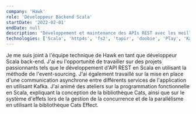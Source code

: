 ```yaml
---
company: 'Hawk'
role: 'Développeur Backend Scala'
startDate: '2022-02-01'
endDate: null
description: "Développement et maintenance des APIs REST avec les meilleures pratiques en Scala et en programmation fonctionnelle, organisation et animation d'ateliers sur la programmation fonctionnelle et les systèmes d'effets"
technologies: ['Scala', 'http4s', 'fs2', 'tapir', 'doobie', 'Play', 'Kafka', 'Aws', 'Terraform']
---
```


Je me suis joint à l'équipe technique de Hawk en tant que développeur Scala back-end. J'ai eu l'opportunité de travailler sur des projets passionnants tels que le développement d'API REST en Scala en utilisant la méthode de l'event-sourcing. J'ai également travaillé sur la mise en place d'une communication asynchrone entre différents services de l'application en utilisant Kafka. J'ai animé des ateliers sur la programmation fonctionnelle en Scala, expliquant la conception de la bibliothèque Cats, ainsi que sur le système d'effets lors de la gestion de la concurrence et de la parallélisme en utilisant la bibliothèque Cats Effect.
